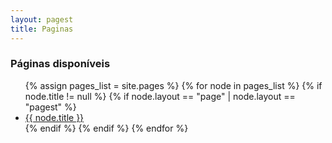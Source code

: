 ```yaml
---
layout: pagest
title: Paginas
---
```


### Páginas disponíveis
<ul>
{% assign pages_list = site.pages %}
{% for node in pages_list %}
{% if node.title != null %}
{% if node.layout == "page" | node.layout == "pagest" %}
<li class="nav-item">
<a class="nav-link{% if page.url == node.url %} nav-link-active{% endif %}" href="{{ node.url }}">{{ node.title }}</a>
</li>
{% endif %}
{% endif %}
{% endfor %}
</ul>
